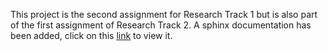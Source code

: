 
This project is the second assignment for Research Track 1 but is also part of the first assignment of Research Track 2. A sphinx documentation has been added, click on this [link](https://github.com/Fritta013/Sphinx-Documentation-RT2-CW1/raw/main/_build/html/index.html) to view it. 
